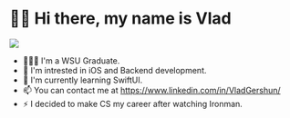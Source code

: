 # 👋🏼 Hi there, my name is Vlad
<!-- <p align="center"> <img src="https://komarev.com/ghpvc/?username=VladGershun&color=brightgreen" alt="VladGershun" /> </p> -->
![](https://komarev.com/ghpvc/?username=VladGershun&color=brightgreen)
- 👨🏻‍💻 I'm a WSU Graduate.
- 👀 I'm intrested in iOS and Backend development.
- 🌱 I'm currently learning SwiftUI.
- 📫 You can contact me at https://www.linkedin.com/in/VladGershun/
- ⚡️ I decided to make CS my career after watching Ironman.

<!--
**VladGershun/VladGershun** is a ✨ _special_ ✨ repository because its `README.md` (this file) appears on your GitHub profile.

Here are some ideas to get you started:

- 🔭 I’m currently working on ...
- 🌱 I’m currently learning ...
- 👯 I’m looking to collaborate on ...
- 🤔 I’m looking for help with ...
- 💬 Ask me about ...
- 📫 How to reach me: ...
- 😄 Pronouns: ...
- ⚡ Fun fact: ...
-->
